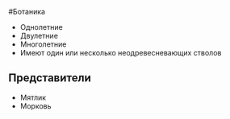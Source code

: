 #Ботаника 
- Однолетние
- Двулетние
- Многолетние
- Имеют один или несколько неодревесневающих стволов 
## Представители
- Мятлик
- Морковь